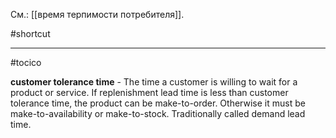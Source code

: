 См.: [[время терпимости потребителя]].

#shortcut




<hr/>

#tocico

<b>customer tolerance time</b> - The time a customer is willing to wait for a product or service.  If replenishment lead time is less than customer tolerance time, the product can be make-to-order.  Otherwise it must be make-to-availability or make-to-stock.  Traditionally called demand lead time.
 


